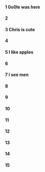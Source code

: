 #### 1 0o0le was here
#### 2
#### 3 Chris is cute
#### 4
#### 5 I like apples 
#### 6
#### 7 I see men
#### 8
#### 9
#### 10
#### 11
#### 12
#### 13
#### 14
#### 15
